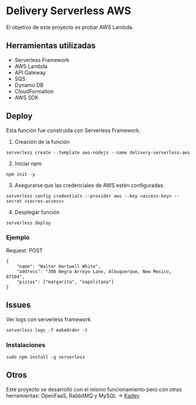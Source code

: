 # Delivery Serverless AWS
El objetivo de este proyecto es probar AWS Lambda. 

## Herramientas utilizadas 

* Serverless Framework 
* AWS Lambda
* API Gateway
* SQS
* Dynamo DB
* CloudFormation
* AWS SDK

## Deploy 
Esta función fue construida con Serverless Framework. 

1. Creación de la función 

```
serverless create --template aws-nodejs --name delivery-serverless-aws
```

2. Iniciar npm

```
npm init -y 
```

3. Asegurarse que las credenciales de AWS estén configuradas. 

```
serverless config credentials --provider aws --key <access-key> --secret <secres-access>
```

4. Desplegar función

```
serverless deploy
```

### Ejemplo 

Request: POST

```
{
	"name": "Walter Hartwell White",
	"address": "308 Negra Arroyo Lane, Albuquerque, New Mexico, 87104",
	"pizzas": ["margarita", "napolitana"]
}
```

## Issues

Ver logs con serverless framework
```
serverless logs -f makeOrder -t
```

### Instalaciones 


```
sudo npm install -g serverless
```

## Otros

Este proyecto se desarrolló con el mismo funcionamiento pero con otras herramientas: OpenFaaS, RabbitMQ y MySQL -> [Kadev](https://gitlab.com/kadev-psb/send-order)
